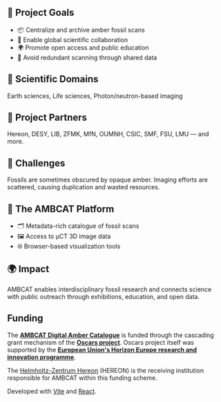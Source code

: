 

## 🎯 Project Goals

- 📦 Centralize and archive amber fossil scans
- 🔬 Enable global scientific collaboration
- 🌍 Promote open access and public education
- 🧠 Avoid redundant scanning through shared data

## 🧪 Scientific Domains

Earth sciences, Life sciences, Photon/neutron-based imaging

## 👥 Project Partners

Hereon, DESY, LIB, ZFMK, MfN, OUMNH, CSIC, SMF, FSU, LMU — and more.

## 🚧 Challenges

Fossils are sometimes obscured by opaque amber. Imaging efforts are scattered, causing duplication and wasted resources.

## 🚀 The AMBCAT Platform

- 🗂 Metadata-rich catalogue of fossil scans
- 🖼 Access to μCT 3D image data
- 🌐 Browser-based visualization tools

## 🌍 Impact

AMBCAT enables interdisciplinary fossil research and connects science with public outreach through exhibitions, education, and open data.

## Funding
The **[AMBCAT Digital Amber Catalogue](https://oscars-project.eu/projects/ambcat-digital-amber-catalogue)** is funded through the cascading grant mechanism of the **[Oscars project](https://oscars-project.eu/)**. Oscars project itself was supported by the **[European Union's Horizon Europe research and innovation programme](https://research-and-innovation.ec.europa.eu/funding/funding-opportunities/funding-programmes-and-open-calls/horizon-europe_en)**.


The [Helmholtz-Zentrum Hereon](https://ferrybox.hereon.de/about_us/eu_projects/horizon_europe/key/118217/index.php.en) (HEREON) is the receiving institution responsible for AMBCAT within this funding scheme.

Developed with [Vite](https://vitejs.dev) and [React](https://reactjs.org).
